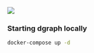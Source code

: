 ![](https://github.com/wikidistance/wikidist/workflows/Test/badge.svg)

### Starting dgraph locally

```sh
docker-compose up -d
```